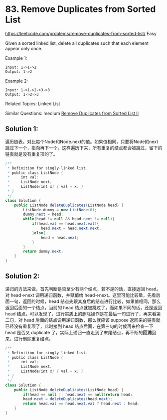 # 83. Remove Duplicates from Sorted List  
<https://leetcode.com/problems/remove-duplicates-from-sorted-list/>
Easy

Given a sorted linked list, delete all duplicates such that each element appear only once.

Example 1:

    Input: 1->1->2
    Output: 1->2
Example 2:

    Input: 1->1->2->3->3
    Output: 1->2->3

Related Topics: Linked List

Similar Questions: 
    medium [Remove Duplicates from Sorted List II](https://leetcode.com/problems/remove-duplicates-from-sorted-list-ii/)

## Solution 1:
遍历链表。对比每个Node和Node.next的值。如果值相同，只要将Node的next跳过下一个，指向再下一个。这样遍历下来，所有重复的结点都会被跳过，留下的链表就是没有重复项的了。
```java
/**
 * Definition for singly-linked list.
 * public class ListNode {
 *     int val;
 *     ListNode next;
 *     ListNode(int x) { val = x; }
 * }
 */
class Solution {
    public ListNode deleteDuplicates(ListNode head) {
        ListNode dummy = new ListNode(0);
        dummy.next = head;
        while(head != null && head.next != null){
            if(head.val == head.next.val){
                head.next = head.next.next;
            }else{
                head = head.next;
            }
        }
        return dummy.next;
    }
}
```  

## Solution 2:
递归的方法来做，首先判断是否至少有两个结点，若不是的话，直接返回 head。
对 head->next 调用递归函数，并赋值给 head->next。这里可能比较晕，先看后面一句，返回的时候，head 结点先跟其身后的结点进行比较，如果值相同，那么返回后面的一个结点，当前的 head 结点就被跳过了，而如果不同的话，还是返回 head 结点。可以发现了，进行实质上的删除操作是在最后一句进行了，再来看第二句，对 head 后面的结点调用递归函数，那么就应该 suppose 返回来的链表就已经没有重复项了，此时接到 head 结点后面，在第三句的时候再来检查一下 head 是否又 duplicate 了，实际上递归一直走到了末尾结点，再不断的**回溯**回来，进行删除重复结点。

```java
/**
 * Definition for singly-linked list.
 * public class ListNode {
 *     int val;
 *     ListNode next;
 *     ListNode(int x) { val = x; }
 * }
 */
class Solution {
    public ListNode deleteDuplicates(ListNode head) {
        if(head == null || head.next == null)return head;
        head.next = deleteDuplicates(head.next);
        return head.val == head.next.val ? head.next : head;
    }
}
```
